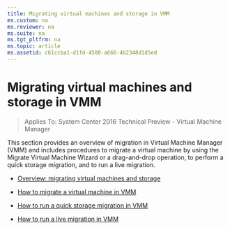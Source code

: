 ```yaml
---
title: Migrating virtual machines and storage in VMM
ms.custom: na
ms.reviewer: na
ms.suite: na
ms.tgt_pltfrm: na
ms.topic: article
ms.assetid: c61ccba1-d1fd-4500-a666-4b2348d1d5ed
---
```

# Migrating virtual machines and storage in VMM

>Applies To: System Center 2016 Technical Preview - Virtual Machine Manager

This section provides an overview of migration in Virtual Machine Manager (VMM) and includes procedures to migrate a virtual machine by using the Migrate Virtual Machine Wizard or a drag-and-drop operation, to perform a quick storage migration, and to run a live migration.

-   [Overview: migrating virtual machines and storage](Overview--migrating-virtual-machines-and-storage.md)

-   [How to migrate a virtual machine in VMM](How-to-migrate-a-virtual-machine-in-VMM.md)

-   [How to run a quick storage migration in VMM](How-to-run-a-quick-storage-migration-in-VMM.md)

-   [How to run a live migration in VMM](How-to-run-a-live-migration-in-VMM.md)


